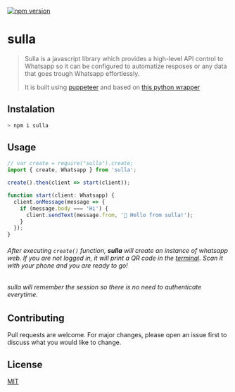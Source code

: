[![npm version](https://img.shields.io/npm/v/sulla.svg?color=%2378e08f)](https://www.npmjs.com/package/sulla)

# sulla

> Sulla is a javascript library which provides a high-level API control to Whatsapp so it can be configured to automatize resposes or any data that goes trough Whatsapp effortlessly. 
>
> It is built using [puppeteer](https://github.com/GoogleChrome/puppeteer) and based on [this python wrapper](https://github.com/mukulhase/WebWhatsapp-Wrapper)


## Instalation

```bash
> npm i sulla
```

## Usage

```javascript
// var create = require("sulla").create;
import { create, Whatsapp } from 'sulla';

create().then(client => start(client));

function start(client: Whatsapp) {
  client.onMessage(message => {
    if (message.body === 'Hi') {
      client.sendText(message.from, '👋 Hello from sulla!');
    }
  });
}
```

###### After executing `create()` function, **sulla** will create an instance of whatsapp web. If you are not logged in, it will print a QR code in the [terminal](https://i.imgur.com/g8QvERI.png). Scan it with your phone and you are ready to go!

###### sulla will remember the session so there is no need to authenticate everytime.


## Contributing
Pull requests are welcome. For major changes, please open an issue first to discuss what you would like to change.

## License
[MIT](https://choosealicense.com/licenses/mit/)
